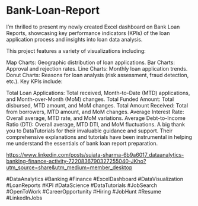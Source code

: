 # Bank-Loan-Report
I’m thrilled to present my newly created Excel dashboard on Bank Loan Reports, showcasing key performance indicators (KPIs) of the loan application process and insights into loan data analysis. 

This project features a variety of visualizations including:

Map Charts: Geographic distribution of loan applications.
Bar Charts: Approval and rejection rates.
Line Charts: Monthly loan application trends.
Donut Charts: Reasons for loan analysis (risk assessment, fraud detection, etc.).
Key KPIs include:

Total Loan Applications: Total received, Month-to-Date (MTD) applications, and Month-over-Month (MoM) changes.
Total Funded Amount: Total disbursed, MTD amount, and MoM changes.
Total Amount Received: Total from borrowers, MTD amount, and MoM changes.
Average Interest Rate: Overall average, MTD rate, and MoM variations.
Average Debt-to-Income Ratio (DTI): Overall average, MTD DTI, and MoM fluctuations.
A big thank you to DataTutorials for their invaluable guidance and support. Their comprehensive explanations and tutorials have been instrumental in helping me understand the essentials of bank loan report preparation. 

https://www.linkedin.com/posts/sujata-sharma-6b9a6017_dataanalytics-banking-finance-activity-7220836790327255040-JKho?utm_source=share&utm_medium=member_desktop

#DataAnalytics #Banking #Finance #ExcelDashboard #DataVisualization #LoanReports #KPI #DataScience #DataTutorials #JobSearch #OpenToWork #CareerOpportunity #Hiring #JobHunt #Resume #LinkedInJobs

